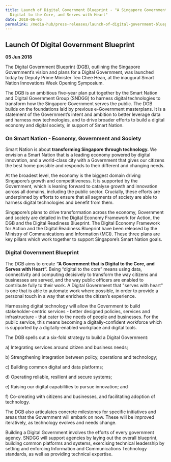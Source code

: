 ```yaml
---
title: Launch of Digital Government Blueprint - "A Singapore Government that is
  Digital to the Core, and Serves with Heart"
date: 2018-06-05
permalink: /media-hub/press-releases/launch-of-digital-government-blueprint/
---
```

## Launch Of Digital Government Blueprint

**05 Jun 2018** 

The Digital Government Blueprint (DGB), outlining the Singapore Government’s vision and plans for a Digital Government, was launched today by Deputy Prime Minister Teo Chee Hean, at the inaugural Smart Nation Innovations Week Opening Symposium.

The DGB is an ambitious five-year plan put together by the Smart Nation and Digital Government Group (SNDGG) to harness digital technologies to transform how the Singapore Government serves the public. The DGB builds on the foundations laid by previous e-Government masterplans. It is a statement of the Government’s intent and ambition to better leverage data and harness new technologies, and to drive broader efforts to build a digital economy and digital society, in support of Smart Nation.

### On Smart Nation - Economy, Government and Society

Smart Nation is about  **transforming Singapore through technology.** We envision a Smart Nation that is a leading economy powered by digital innovation, and a world-class city with a Government that gives our citizens the best home possible and responds to their different and changing needs.

At the broadest level, the economy is the biggest domain driving Singapore’s growth and competitiveness. It is supported by the Government, which is leaning forward to catalyse growth and innovation across all domains, including the public sector. Crucially, these efforts are underpinned by efforts to ensure that all segments of society are able to harness digital technologies and benefit from them.

Singapore’s plans to drive transformation across the economy, Government and society are detailed in the Digital Economy Framework for Action, the DGB and the Digital Readiness Blueprint. The Digital Economy Framework for Action and the Digital Readiness Blueprint have been released by the Ministry of Communications and Information (MCI). These three plans are key pillars which work together to support Singapore’s Smart Nation goals.

### Digital Government Blueprint

The DGB aims to create **“A Government that is Digital to the Core, and Serves with Heart”.** Being “digital to the core” means using data, connectivity and computing decisively to transform the way citizens and businesses are served, and the way public officers are enabled to contribute fully to their work. A Digital Government that "serves with heart" is one that is able to automate work where possible, in order to provide a personal touch in a way that enriches the citizen’s experience.

Harnessing digital technology will allow the Government to build stakeholder-centric services - better designed policies, services and infrastructure - that cater to the needs of people and businesses. For the public service, this means becoming a digitally-confident workforce which is supported by a digitally-enabled workplace and digital tools.

The DGB spells out a six-fold strategy to build a Digital Government:

a) Integrating services around citizen and business needs;

b) Strengthening integration between policy, operations and technology;

c) Building common digital and data platforms;

d) Operating reliable, resilient and secure systems;

e) Raising our digital capabilities to pursue innovation; and

f) Co-creating with citizens and businesses, and facilitating adoption of technology.

The DGB also articulates concrete milestones for specific initiatives and areas that the Government will embark on now. These will be improved iteratively, as technology evolves and needs change.

Building a Digital Government involves the efforts of every government agency. SNDGG will support agencies by laying out the overall blueprint, building common platforms and systems, exercising technical leadership by setting and enforcing Information and Communications Technology standards, as well as providing technical expertise.